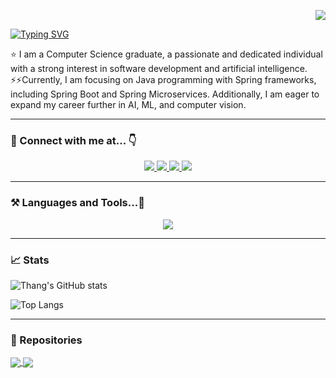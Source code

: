 <!--Visitors--> 
<p align="right"> 
  <img src="https://komarev.com/ghpvc/?username=ddthang94&label=Visitors&color=0e75b6&style=flat"/> 
</p>
<!--Greetings-->
<p>
  <a href="https://git.io/typing-svg">
    <img src="https://readme-typing-svg.demolab.com?font=Fira+Code&weight=700&size=24&pause=1000&color=DC2342FF&random=false&width=350&lines=Hi+there!%F0%9F%91%8B;My+name+is+Thang!" alt="Typing SVG" />
  </a>
</p>
<!--Introducing-->
⭐ I am a Computer Science graduate, a passionate and dedicated individual with a strong interest in software development and artificial intelligence.<br/>
⚡⚡Currently, I am focusing on Java programming with Spring frameworks, including Spring Boot and Spring Microservices. Additionally, I am eager to expand my career further in AI, ML, and computer vision.
<hr/>
<!--SocialMedia-->
<h3>🚀 Connect with me at... 👇</h3>
<div align="center">
  <a href="mailto:ddthang21194@gmail.com">
    <img src="https://img.shields.io/badge/Gmail-D14836?style=for-the-badge&logo=gmail&logoColor=white" />
  </a>
  <a href="https://www.facebook.com/ddthang.94/">
    <img src="https://img.shields.io/badge/Facebook-1877F2?style=for-the-badge&logo=facebook&logoColor=white" />
  </a>
  <a href="https://www.linkedin.com/in/thang-ddang/">
    <img src="https://img.shields.io/badge/LinkedIn-0077B5?style=for-the-badge&logo=linkedin&logoColor=white" />
  </a>
  <a href="https://www.youtube.com/@thang.d2382">
    <img src="https://img.shields.io/badge/YouTube-FF0000?style=for-the-badge&logo=youtube&logoColor=white"/>
  </a>
</div>
<!-- <h6 align="left">🔭***NOTE: Ctrl + Right_Click on the icon to open new Tab</h6> -->
<hr/>
<h3 align="left">⚒️ Languages and Tools...📖 </h3>
<!--Skills-->
<div align="center">
  <a href="https://github.com/ddthang94">
    <img src="https://skillicons.dev/icons?i=java,spring,git,py,cs,html,css,js,react,mysql,mongodb,linux" />
  </a>
</div>
<hr/>
<h3 align="left">📈 Stats </h3>

![Thang's GitHub stats](https://github-readme-stats.vercel.app/api?username=ddthang94&showicons=true&theme=bear&hide=contribs,prs)

![Top Langs](https://github-readme-stats.vercel.app/api/top-langs/?username=ddthang94&layout=compact)

<hr/>
<h3 align="left">💼 Repositories</h3>

<a href="https://github.com/ddthang94/BankManagementSystem.git">
  <img align="center" src="https://github-readme-stats.vercel.app/api/pin/?username=ddthang94&repo=BankManagementSystem&theme=omni" />
</a>

<a href="https://github.com/ddthang94/chat-app.git">
  <img align="center" src="https://github-readme-stats.vercel.app/api/pin/?username=ddthang94&repo=chat-app&theme=dracula" />
</a>

